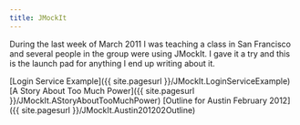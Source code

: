 ```yaml
---
title: JMockIt
---
```

During the last week of March 2011 I was teaching a class in San Francisco and several people in the group were using JMockIt. I gave it a try and this is the launch pad for anything I end up writing about it. 

[Login Service Example]({{ site.pagesurl }}/JMockIt.LoginServiceExample)
[A Story About Too Much Power]({{ site.pagesurl }}/JMockIt.AStoryAboutTooMuchPower)
[Outline for Austin February 2012]({{ site.pagesurl }}/JMockIt.Austin201202Outline)